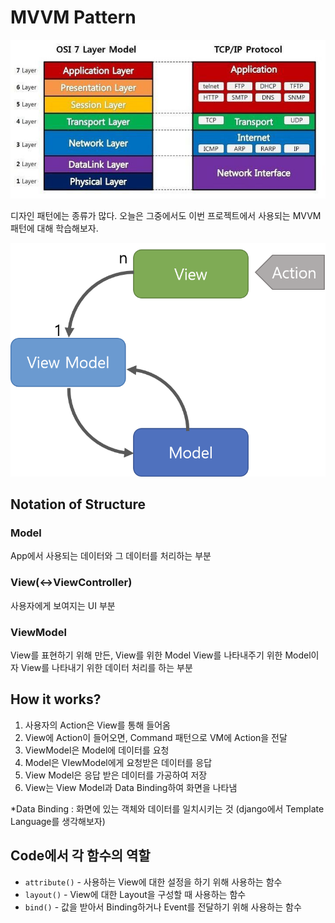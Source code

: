 # MVVM Pattern

![&#xAE30;&#xC874;&#xC758; MVC &#xD328;&#xD134;](../../.gitbook/assets/image%20%283%29.png)

디자인 패턴에는 종류가 많다. 오늘은 그중에서도 이번 프로젝트에서 사용되는 MVVM 패턴에 대해 학습해보자.  


![MVVM&#xC758; &#xAE30;&#xBCF8; Structure](../../.gitbook/assets/image%20%287%29.png)

## Notation of Structure

### Model

App에서 사용되는 데이터와 그 데이터를 처리하는 부분

### View\(↔ViewController\)

사용자에게 보여지는 UI 부분

### ViewModel

View를 표현하기 위해 만든, View를 위한 Model View를 나타내주기 위한 Model이자 View를 나타내기 위한 데이터 처리를 하는 부분

## How it works?

1. 사용자의 Action은 View를 통해 들어옴
2. View에 Action이 들어오면, Command 패턴으로 VM에 Action을 전달
3. ViewModel은 Model에 데이터를 요청
4. Model은 VIewModel에게 요청받은 데이터를 응답
5. View Model은 응답 받은 데이터를 가공하여 저장
6. View는 View Model과 Data Binding하여 화면을 나타냄

\*Data Binding : 화면에 있는 객체와 데이터를 일치시키는 것 \(django에서 Template Language를 생각해보자\)

## Code에서 각 함수의 역할

* `attribute()` - 사용하는 View에 대한 설정을 하기 위해 사용하는 함수
* `layout()` - View에 대한 Layout을 구성할 때 사용하는 함수
* `bind()` - 값을 받아서 Binding하거나 Event를 전달하기 위해 사용하는 함수

